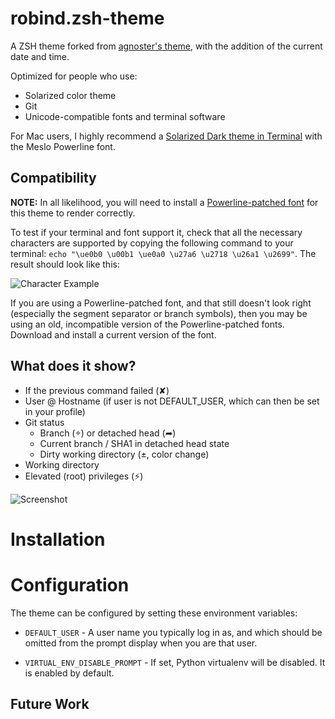 # robind.zsh-theme

A ZSH theme forked from [agnoster's theme](https://github.com/agnoster/agnoster-zsh-theme),
with the addition of the current date and time.

Optimized for people who use:

- Solarized color theme
- Git
- Unicode-compatible fonts and terminal software

For Mac users, I highly recommend a [Solarized Dark theme in Terminal](https://github.com/tomislav/osx-terminal.app-colors-solarized) with the Meslo Powerline font.

## Compatibility

**NOTE:** In all likelihood, you will need to install a [Powerline-patched font](https://github.com/Lokaltog/powerline-fonts) for this theme to render correctly.

To test if your terminal and font support it, check that all the necessary characters are supported by copying the following command to your terminal: `echo "\ue0b0 \u00b1 \ue0a0 \u27a6 \u2718 \u26a1 \u2699"`. The result should look like this:

![Character Example](https://gist.githubusercontent.com/agnoster/3712874/raw/characters.png)

If you are using a Powerline-patched font, and that still doesn't look right (especially the segment separator or branch symbols), then you may be using an old, incompatible version of the Powerline-patched fonts. Download and install a current version of the font.

## What does it show?

- If the previous command failed (✘)
- User @ Hostname (if user is not DEFAULT_USER, which can then be set in your profile)
- Git status
  - Branch () or detached head (➦)
  - Current branch / SHA1 in detached head state
  - Dirty working directory (±, color change)
- Working directory
- Elevated (root) privileges (⚡)

![Screenshot](https://gist.githubusercontent.com/agnoster/3712874/raw/screenshot.png)

# Installation


# Configuration

The theme can be configured by setting these environment variables:

* `DEFAULT_USER` - A user name you typically log in as, and which should be omitted from the prompt display when you are that user.

* `VIRTUAL_ENV_DISABLE_PROMPT` - If set, Python virtualenv will be disabled. It is enabled by default.

## Future Work
